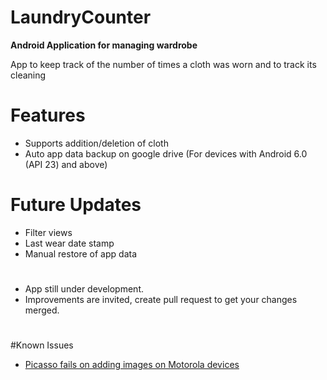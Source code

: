 
# LaundryCounter

**Android Application for managing wardrobe**

App to keep track of the number of times a cloth was worn and to track its cleaning
# Features
- Supports addition/deletion of cloth
- Auto app data backup on google drive (For devices with Android 6.0 (API 23) and above)

# Future Updates
- Filter views
- Last wear date stamp
- Manual restore of app data

#
- App still under development.
- Improvements are invited, create pull request to get your changes merged.

#
#Known Issues
- [Picasso fails on adding images on Motorola devices](https://github.com/square/picasso/issues/1467)
